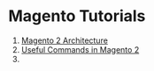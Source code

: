 # Magento Tutorials

1.  [Magento 2 Architecture](https://webkul.com/blog/magento-2-architecture/)
2.  [Useful Commands in Magento 2](https://webkul.com/blog/useful-commands-list-magento-2/)
3.  []()